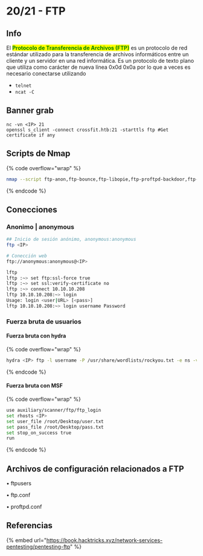 # 20/21 - FTP

## Info

El <mark style="color:green;">**Protocolo de Transferencia de Archivos (FTP)**</mark> es un protocolo de red estándar utilizado para la transferencia de archivos informáticos entre un cliente y un servidor en una red informática. Es un protocolo de texto plano que utiliza como carácter de nueva línea 0x0d 0x0a por lo que a veces es necesario conectarse utilizando&#x20;

* `telnet`
* `ncat -C`

## Banner grab

```
nc -vn <IP> 21
openssl s_client -connect crossfit.htb:21 -starttls ftp #Get certificate if any
```



## Scripts de Nmap

{% code overflow="wrap" %}
```bash
nmap --script ftp-anon,ftp-bounce,ftp-libopie,ftp-proftpd-backdoor,ftp-vsftpd-backdoor,ftp-vuln-cve2010-4221,tftp-enum -p 21 192.168.6.66
```
{% endcode %}



## Conecciones

### Anonimo | anonymous

```bash
## Inicio de sesión anónimo, anonymous:anonymous
ftp <IP>

# Conección web
ftp://anonymous:anonymous@<IP>

lftp
lftp :~> set ftp:ssl-force true
lftp :~> set ssl:verify-certificate no
lftp :~> connect 10.10.10.208
lftp 10.10.10.208:~> login                       
Usage: login <user|URL> [<pass>]
lftp 10.10.10.208:~> login username Password
```

### Fuerza bruta de usuarios

#### Fuerza bruta con hydra

{% code overflow="wrap" %}
```bash
hydra <IP> ftp -l username -P /usr/share/wordlists/rockyou.txt -e ns -vV
```
{% endcode %}

#### Fuerza bruta con MSF

{% code overflow="wrap" %}
```bash
use auxiliary/scanner/ftp/ftp_login
set rhosts <IP>
set user_file /root/Desktop/user.txt
set pass_file /root/Desktop/pass.txt
set stop_on_success true
run
```
{% endcode %}



## Archivos de configuración relacionados a FTP

• ftpusers

• ftp.conf

• proftpd.conf



## Referencias

{% embed url="https://book.hacktricks.xyz/network-services-pentesting/pentesting-ftp" %}

